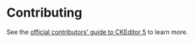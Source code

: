 Contributing
========================================

See the [official contributors' guide to CKEditor 5](https://ckeditor.com/docs/ckeditor5/latest/framework/guides/contributing/contributing.html) to learn more.

<!-- A pointless change, another change.
Testing multiple commits pushed at once, ensuring that no CI is run for each change:
one
two
three
four
 -->
